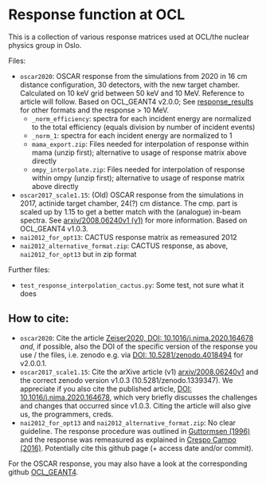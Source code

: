 # Response function at OCL
This is a collection of various response matrices used at OCL/the nuclear physics group in Oslo.

Files:
- `oscar2020`: OSCAR response from the simulations from 2020 in 16 cm distance configuration, 30 detectors, with the new target chamber. Calculated on 10 keV grid between 50 keV and 10 MeV. Reference to article will follow. Based on OCL_GEANT4 v2.0.0; See [response_results](https://github.com/oslocyclotronlab/OCL_GEANT4/releases/tag/v2.0.0) for other formats and the response > 10 MeV. 
  - `_norm_efficiency`: spectra for each incident energy are normalized to the 
    total efficiency (equals division by number of incident events)
  - `_norm_1`: spectra for each incident energy are normalized to 1
  - `mama_export.zip`: Files needed for interpolation of response within mama 
    (unzip first); alternative to usage of response matrix above directly 
  - `ompy_interpolate.zip`: Files needed for interpolation of response within ompy 
    (unzip first); alternative to usage of response matrix above directly 
- `oscar2017_scale1.15`: (Old) OSCAR response from the simulations in 2017, actinide target chamber, 24(?) cm distance. The cmp. part is scaled up by 1.15 to get a better match with the (analogue) in-beam spectra. See [arxiv/2008.06240v1 (v1)](https://arxiv.org/abs/2008.06240v1) for more information. Based on OCL_GEANT4 v1.0.3.
- `nai2012_for_opt13`: CACTUS response matrix as remeasured 2012
- `nai2012_alternative_format.zip`: CACTUS response, as above, `nai2012_for_opt13` but in zip format
  
Further files:
- `test_response_interpolation_cactus.py`: Some test, not sure what it does

## How to cite:
- `oscar2020`: Cite the article [Zeiser2020, DOI: 10.1016/j.nima.2020.164678](https://doi.org/10.1016/j.nima.2020.164678) *and*, if possible, also the DOI of the specific version of the response you use / the files, i.e. zenodo e.g. via 
[DOI: 10.5281/zenodo.4018494](https://doi.org/10.5281/zenodo.4018494)
 for v2.0.0.1.
- `oscar2017_scale1.15`: Cite the arXive article (v1) [arxiv/2008.06240v1](https://arxiv.org/abs/2008.06240v1) and the correct zenodo version v1.0.3 (10.5281/zenodo.1339347). We appreciate if you also cite the published article, [DOI: 10.1016/j.nima.2020.164678](https://doi.org/10.1016/j.nima.2020.164678), which very briefly discusses the challenges and changes that occurred since v1.0.3. Citing the article will also give us, the programmers, creds.
- `nai2012_for_opt13` and `nai2012_alternative_format.zip`: No clear guideline. The response procedure was outlined in [Guttormsen (1996)](https://doi.org/10.1016/0168-9002(96)00197-0) and the response was remeasured as explained in [Crespo Campo (2016)](https://doi.org/10.1103/PhysRevC.94.044321). Potentially cite this github page (+ access date and/or commit).

For the OSCAR response, you may also have a look at the corresponding github [OCL_GEANT4](https://github.com/oslocyclotronlab/OCL_GEANT4/).
